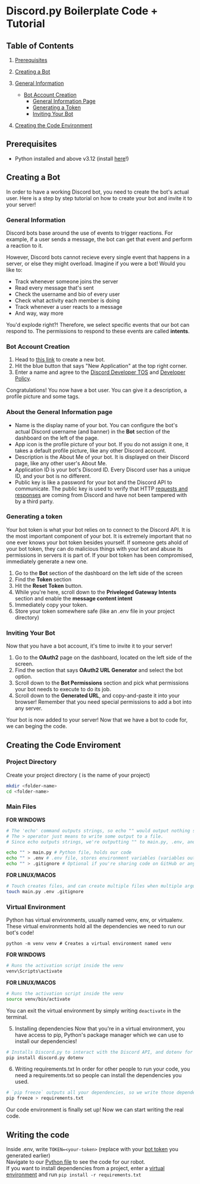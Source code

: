 # Discord.py Boilerplate Code + Tutorial
## Table of Contents
1. [Prerequisites](#prerequisites)
2. [Creating a Bot](#creating-a-bot)
3. [General Information](#general-information)
    - [Bot Account Creation](#bot-account-creation)
        - [General Information Page](#about-the-general-information-page)
        - [Generating a Token](#generating-a-token)
        - [Inviting Your Bot](#inviting-your-bot)

4. [Creating the Code Environment](#creating-the-code-enviroment)


## Prerequisites
- Python installed and above v3.12 (install [here](https://www.python.org/downloads/)!)

## Creating a Bot
In order to have a working Discord bot, you need to create the bot's actual user. Here is a step by step tutorial on how to create your bot and invite it to your server!

### General Information
Discord bots base around the use of events to trigger reactions.
For example, if a user sends a message, the bot can get that event and perform a reaction to it.

However, Discord bots cannot recieve every single event that happens in a server, or else they might overload.
Imagine if you were a bot! Would you like to:
- Track whenever someone joins the server
- Read every message that's sent
- Check the username and bio of every user
- Check what activity each member is doing
- Track whenever a user reacts to a message
- And way, way more

You'd explode right?! Therefore, we select specific events that our bot can respond to. The permissions to respond to these events are called **intents**.

### Bot Account Creation
1. Head to [this link](https://discord.com/developers/applications) to create a new bot.
2. Hit the blue button that says "New Application" at the top right corner.
3. Enter a name and agree to the [Discord Developer TOS](https://support-dev.discord.com/hc/en-us/articles/8562894815383-Discord-Developer-Terms-of-Service) and [Developer Policy](https://support-dev.discord.com/hc/en-us/articles/8563934450327-Discord-Developer-Policy).

Congratulations! You now have a bot user. You can give it a description, a profile picture and some tags.

### About the General Information page
- Name is the display name of your bot. You can configure the bot's actual Discord username (and banner) in the **Bot** section of the dashboard on the left of the page.
- App icon is the profile picture of your bot. If you do not assign it one, it takes a default profile picture, like any other Discord account.
- Description is the About Me of your bot. It is displayed on their Discord page, like any other user's About Me.
- Application ID is your bot's Discord ID. Every Discord user has a unique ID, and your bot is no different.
- Public key is like a password for your bot and the Discord API to communicate. The public key is used to verify that HTTP [requests and responses](https://en.wikipedia.org/wiki/Request%E2%80%93response) are coming from Discord and have not been tampered with by a third party.

### Generating a token
Your bot token is what your bot relies on to connect to the Discord API. It is the most important component of your bot.
It is extremely important that no one ever knows your bot token besides yourself. If someone gets ahold of your bot token, they can do malicious things with your bot and abuse its permissions in servers it is part of. If your bot token has been compromised, immediately generate a new one.

1. Go to the **Bot** section of the dashboard on the left side of the screen
2. Find the **Token** section
3. Hit the **Reset Token** button.
4. While you're here, scroll down to the **Priveleged Gateway Intents** section and enable the **message content intent**
4. Immediately copy your token. 
5. Store your token somewhere safe (like an .env file in your project directory)

### Inviting Your Bot
Now that you have a bot account, it's time to invite it to your server!

1. Go to the **OAuth2** page on the dashboard, located on the left side of the screen.
2. Find the section that says **OAuth2 URL Generator** and select the bot option.
3. Scroll down to the **Bot Permissions** section and pick what permissions your bot needs to execute to do its job.
4. Scroll down to the **Generated URL**, and copy-and-paste it into your browser! Remember that you need special permissions to add a bot into any server.

Your bot is now added to your server! Now that we have a bot to code for, we can beging the code.

## Creating the Code Enviroment
### Project Directory

Create your project directory (<folder-name> is the name of your project)
```bash
mkdir <folder-name>
cd <folder-name>
```
### Main Files
**FOR WINDOWS** 
```bash
# The 'echo' command outputs strings, so echo "" would output nothing since it is an empty string. Try running `echo Hello, World!" in your terminal!
# The > operator just means to write some output to a file.
# Since echo outputs strings, we're outputting "" to main.py, .env, and requirements.txt to create empty files. If you write to a nonexistent file, it's made for you!

echo "" > main.py # Python file, holds our code
echo "" > .env # .env file, stores environment variables (variables outside of our program that can be accessed by the system)
echo "" > .gitignore # Optional if you're sharing code on GitHub or any other Git-hosting service (Codeberg, Bitbucket, GitLab, etc.)
```

**FOR LINUX/MACOS**
```bash
# Touch creates files, and can create multiple files when multiple arguments are passed to it!
touch main.py .env .gitignore
```
### Virtual Environment
Python has virtual environments, usually named venv, env, or virtualenv. These virtual environments hold all the dependencies we need to run our bot's code!

`python -m venv venv # Creates a virtual environment named venv`

**FOR WINDOWS**  
```bash
# Runs the activation script inside the venv
venv\Scripts\activate
```

**FOR LINUX/MACOS**  
```bash
# Runs the activation script inside the venv
source venv/bin/activate
```

You can exit the virtual environment by simply writing `deactivate` in the terminal.

5. Installing dependencies
Now that you're in a virtual environment, you have access to pip, Python's package manager which we can use to install our dependencies!  
```bash
# Installs Discord.py to interact with the Discord API, and dotenv for accessing environment variables
pip install discord.py dotenv
```

6. Writing requirements.txt
In order for other people to run your code, you need a requirements.txt so people can install the dependencies you used.
```bash
# `pip freeze` outputs all your dependencies, so we write those dependencies to requirements.txt (which is made for us if it doesn't already exist)
pip freeze > requirements.txt
```

Our code environment is finally set up! Now we can start writing the real code.

## Writing the code
Inside .env, write `TOKEN=<your-token>` (replace <your-token> with your [bot token](#generating-a-token) you generated earlier)  
Navigate to our [Python file](main.py) to see the code for our robot.  
If you want to install dependencies from a project, enter a [virtual environment](#virtual-environment) and run `pip install -r requirements.txt`